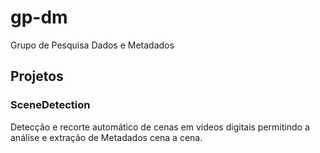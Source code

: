 # gp-dm
Grupo de Pesquisa Dados e Metadados

## Projetos

### SceneDetection
Detecção e recorte automático de cenas em vídeos digitais permitindo a análise e extração de Metadados cena a cena.
